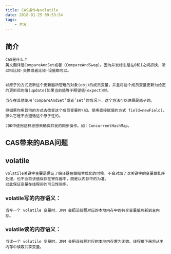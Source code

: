 ```yaml
---
title: CAS操作与volatile
date: 2018-01-25 09:53:54
tags:
	- 并发
---
```


## 简介
	
	CAS是什么？
	英文翻译是CompareAndSet或者（CompareAndSwap）。因为并发标志是在0和1之间抓换，所以叫比较-交换或者比较-设值都可以。
	

	以原子的方式更新这个更新器所管理的对象(obj)的成员变量，并且将这个成员变量更新为给定的更新后的值(update)如果当前值等于期望值(expect)时。
    
    当存在其他使用‘compareAndSet’或者’set’的情况下，这个方法可以确保是原子的。
    
    但如果你用其他的方式去改变这个成员变量时(如，使用直接赋值的方式 field=newField)，那么它是不会遵循这个原子性的。
    
    JDK中使用这种思想来确保并发的同步操作。如：ConcurrentHashMap。

## CAS带来的ABA问题
	
	
	

## volatile
	
	volatile关键字主要是保证了编译器在做指令优化的时候，不会对加了改关键字的变量做乱序处理，也不会将该值保存在寄存器中，而是以内存中的为准。
	以此保证变量在线程间的可见性同步。

### volatile写的内存语义：
	
	当写一个 volatile 变量时，JMM 会把该线程对应的本地内存中的共享变量值刷新到主内存。
	
### volatile读的内存语义：

	当读一个 volatile 变量时，JMM 会把该线程对应的本地内存置为无效。线程接下来将从主内存中读取共享变量。



	
